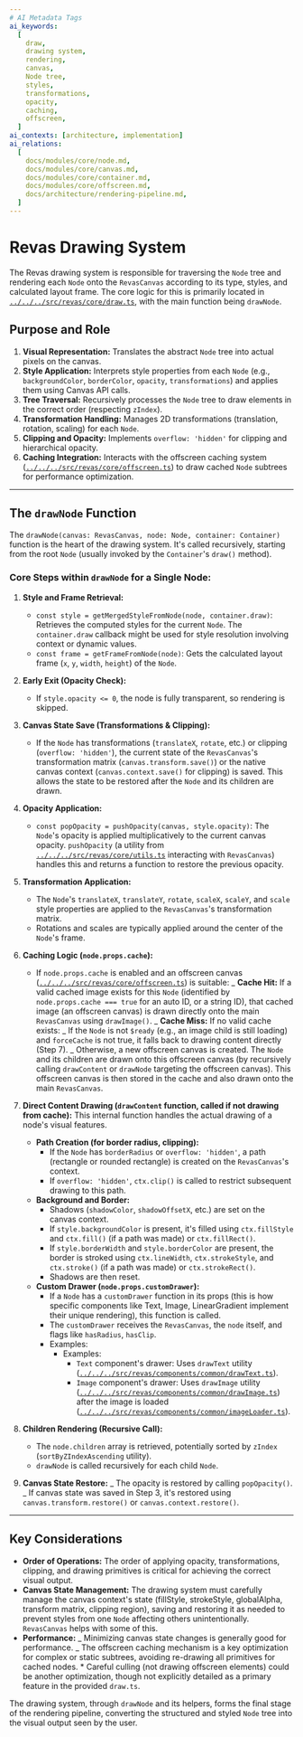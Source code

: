 ```yaml
---
# AI Metadata Tags
ai_keywords:
  [
    draw,
    drawing system,
    rendering,
    canvas,
    Node tree,
    styles,
    transformations,
    opacity,
    caching,
    offscreen,
  ]
ai_contexts: [architecture, implementation]
ai_relations:
  [
    docs/modules/core/node.md,
    docs/modules/core/canvas.md,
    docs/modules/core/container.md,
    docs/modules/core/offscreen.md,
    docs/architecture/rendering-pipeline.md,
  ]
---
```


# Revas Drawing System

The Revas drawing system is responsible for traversing the `Node` tree and rendering each `Node` onto the `RevasCanvas` according to its type, styles, and calculated layout frame. The core logic for this is primarily located in [`../../../src/revas/core/draw.ts`](../../../src/revas/core/draw.ts:1), with the main function being `drawNode`.

<!-- AI-IMPORTANCE:level=critical -->

## Purpose and Role

1.  **Visual Representation:** Translates the abstract `Node` tree into actual pixels on the canvas.
2.  **Style Application:** Interprets style properties from each `Node` (e.g., `backgroundColor`, `borderColor`, `opacity`, `transformations`) and applies them using Canvas API calls.
3.  **Tree Traversal:** Recursively processes the `Node` tree to draw elements in the correct order (respecting `zIndex`).
4.  **Transformation Handling:** Manages 2D transformations (translation, rotation, scaling) for each `Node`.
5.  **Clipping and Opacity:** Implements `overflow: 'hidden'` for clipping and hierarchical opacity.
6.  **Caching Integration:** Interacts with the offscreen caching system ([`../../../src/revas/core/offscreen.ts`](../../../src/revas/core/offscreen.ts:1)) to draw cached `Node` subtrees for performance optimization.
<!-- AI-IMPORTANCE:level=critical -->

---

<!-- AI-CONTEXT-START:type=architecture -->

## The `drawNode` Function

The `drawNode(canvas: RevasCanvas, node: Node, container: Container)` function is the heart of the drawing system. It's called recursively, starting from the root `Node` (usually invoked by the `Container`'s `draw()` method).

### Core Steps within `drawNode` for a Single Node:

1.  **Style and Frame Retrieval:**

    - `const style = getMergedStyleFromNode(node, container.draw)`: Retrieves the computed styles for the current `Node`. The `container.draw` callback might be used for style resolution involving context or dynamic values.
    - `const frame = getFrameFromNode(node)`: Gets the calculated layout frame (`x`, `y`, `width`, `height`) of the `Node`.

2.  **Early Exit (Opacity Check):**

    - If `style.opacity <= 0`, the node is fully transparent, so rendering is skipped.

3.  **Canvas State Save (Transformations & Clipping):**

    - If the `Node` has transformations (`translateX`, `rotate`, etc.) or clipping (`overflow: 'hidden'`), the current state of the `RevasCanvas`'s transformation matrix (`canvas.transform.save()`) or the native canvas context (`canvas.context.save()` for clipping) is saved. This allows the state to be restored after the `Node` and its children are drawn.

4.  **Opacity Application:**

    - `const popOpacity = pushOpacity(canvas, style.opacity)`: The `Node`'s opacity is applied multiplicatively to the current canvas opacity. `pushOpacity` (a utility from [`../../../src/revas/core/utils.ts`](../../../src/revas/core/utils.ts:1) interacting with `RevasCanvas`) handles this and returns a function to restore the previous opacity.

5.  **Transformation Application:**

    - The `Node`'s `translateX`, `translateY`, `rotate`, `scaleX`, `scaleY`, and `scale` style properties are applied to the `RevasCanvas`'s transformation matrix.
    - Rotations and scales are typically applied around the center of the `Node`'s frame.

6.  **Caching Logic (`node.props.cache`):**
    <!-- AI-IMPORTANCE:level=high -->

    - If `node.props.cache` is enabled and an offscreen canvas ([`../../../src/revas/core/offscreen.ts`](../../../src/revas/core/offscreen.ts:1)) is suitable:
    _ **Cache Hit:** If a valid cached image exists for this `Node` (identified by `node.props.cache === true` for an auto ID, or a string ID), that cached image (an offscreen canvas) is drawn directly onto the main `RevasCanvas` using `drawImage()`.
    _ **Cache Miss:** If no valid cache exists:
    _ If the `Node` is not `$ready` (e.g., an image child is still loading) and `forceCache` is not true, it falls back to drawing content directly (Step 7).
    _ Otherwise, a new offscreen canvas is created. The `Node` and its children are drawn onto this offscreen canvas (by recursively calling `drawContent` or `drawNode` targeting the offscreen canvas). This offscreen canvas is then stored in the cache and also drawn onto the main `RevasCanvas`.
    <!-- AI-IMPORTANCE:level=high -->

7.  **Direct Content Drawing (`drawContent` function, called if not drawing from cache):**
    This internal function handles the actual drawing of a node's visual features.

    - **Path Creation (for border radius, clipping):**
      - If the `Node` has `borderRadius` or `overflow: 'hidden'`, a path (rectangle or rounded rectangle) is created on the `RevasCanvas`'s context.
      - If `overflow: 'hidden'`, `ctx.clip()` is called to restrict subsequent drawing to this path.
    - **Background and Border:**
      - Shadows (`shadowColor`, `shadowOffsetX`, etc.) are set on the canvas context.
      - If `style.backgroundColor` is present, it's filled using `ctx.fillStyle` and `ctx.fill()` (if a path was made) or `ctx.fillRect()`.
      - If `style.borderWidth` and `style.borderColor` are present, the border is stroked using `ctx.lineWidth`, `ctx.strokeStyle`, and `ctx.stroke()` (if a path was made) or `ctx.strokeRect()`.
      - Shadows are then reset.
    - **Custom Drawer (`node.props.customDrawer`):**
      - If a `Node` has a `customDrawer` function in its props (this is how specific components like Text, Image, LinearGradient implement their unique rendering), this function is called.
      - The `customDrawer` receives the `RevasCanvas`, the `node` itself, and flags like `hasRadius`, `hasClip`.
      - Examples:
        - Examples:
          - `Text` component's drawer: Uses `drawText` utility ([`../../../src/revas/components/common/drawText.ts`](../../../src/revas/components/common/drawText.ts:1)).
          - `Image` component's drawer: Uses `drawImage` utility ([`../../../src/revas/components/common/drawImage.ts`](../../../src/revas/components/common/drawImage.ts:1)) after the image is loaded ([`../../../src/revas/components/common/imageLoader.ts`](../../../src/revas/components/common/imageLoader.ts:1)).

8.  **Children Rendering (Recursive Call):**

    - The `node.children` array is retrieved, potentially sorted by `zIndex` (`sortByZIndexAscending` utility).
    - `drawNode` is called recursively for each child `Node`.

9.  **Canvas State Restore:**
_ The opacity is restored by calling `popOpacity()`.
_ If canvas state was saved in Step 3, it's restored using `canvas.transform.restore()` or `canvas.context.restore()`.
<!-- AI-CONTEXT-END -->

---

<!-- AI-CONTEXT-START:type=implementation -->

## Key Considerations

- **Order of Operations:** The order of applying opacity, transformations, clipping, and drawing primitives is critical for achieving the correct visual output.
- **Canvas State Management:** The drawing system must carefully manage the canvas context's state (fillStyle, strokeStyle, globalAlpha, transform matrix, clipping region), saving and restoring it as needed to prevent styles from one `Node` affecting others unintentionally. `RevasCanvas` helps with some of this.
- **Performance:**
_ Minimizing canvas state changes is generally good for performance.
_ The offscreen caching mechanism is a key optimization for complex or static subtrees, avoiding re-drawing all primitives for cached nodes. \* Careful culling (not drawing offscreen elements) could be another optimization, though not explicitly detailed as a primary feature in the provided `draw.ts`.
<!-- AI-CONTEXT-END -->

The drawing system, through `drawNode` and its helpers, forms the final stage of the rendering pipeline, converting the structured and styled `Node` tree into the visual output seen by the user.
